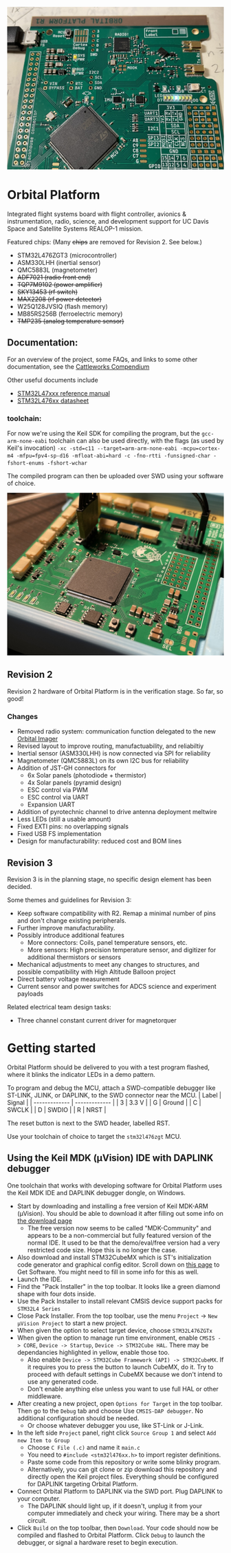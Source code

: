 ![](pictures/r1-1.jpg)

# Orbital Platform

Integrated flight systems board with flight controller, avionics & instrumentation, radio, science, and development support for UC Davis Space and Satellite Systems REALOP-1 mission.

Featured chips: (Many ~~chips~~ are removed for Revision 2. See below.)
 - STM32L476ZGT3 (microcontroller)
 - ASM330LHH (inertial sensor)
 - QMC5883L (magnetometer)
 - ~~ADF7021 (radio front end)~~ 
 - ~~TQP7M9102 (power amplifier)~~ 
 - ~~SKY13453 (rf switch)~~
 - ~~MAX2208 (rf power detector)~~ 
 - W25Q128JVSIQ (flash memory) 
 - MB85RS256B (ferroelectric memory)
 - ~~TMP235 (analog temperature sensor)~~ 

## Documentation:

For an overview of the project, some FAQs, and links to some other documentation, see the [Cattleworks Compendium](https://docs.google.com/document/d/1Hi_DiSkjC-WS4wI39fk3itqsipQI5O-aAOiK9zkmOj8/edit#)

Other useful documents include
- [STM32L47xxx reference manual](https://www.st.com/resource/en/reference_manual/rm0351-stm32l47xxx-stm32l48xxx-stm32l49xxx-and-stm32l4axxx-advanced-armbased-32bit-mcus-stmicroelectronics.pdf)
- [STM32L476xx datasheet](https://www.st.com/resource/en/datasheet/stm32l476zg.pdf)

### toolchain:

For now we're using the Keil SDK for compiling the program, but the `gcc-arm-none-eabi` toolchain can also be used directly, with the flags (as used by Keil's invocation) `-xc -std=c11 --target=arm-arm-none-eabi -mcpu=cortex-m4 -mfpu=fpv4-sp-d16 -mfloat-abi=hard -c
-fno-rtti -funsigned-char -fshort-enums -fshort-wchar`

The compiled program can then be uploaded over SWD using your software of choice.

![](pictures/r2-1.jpg)

## Revision 2

Revision 2 hardware of Orbital Platform is in the verification stage. So far, so good!

### Changes 
- Removed radio system: communication function delegated to the new [Orbital Imager](https://github.com/REALOP-ELEC/Orbital_Imager_LRes) 
- Revised layout to improve routing, manufactuability, and reliabiltiy
- Inertial sensor (ASM330LHH) is now connected via SPI for reliability
- Magnetometer (QMC5883L) on its own I2C bus for reliability
- Addition of JST-GH connectors for
  - 6x Solar panels (photodiode + thermistor)
  - 4x Solar panels (pyramid design) 
  - ESC control via PWM
  - ESC control via UART
  - Expansion UART
- Addition of pyrotechnic channel to drive antenna deployment meltwire
- Less LEDs (still a usable amount)
- Fixed EXTI pins: no overlapping signals
- Fixed USB FS implementation 
- Design for manufacturability: reduced cost and BOM lines

## Revision 3

Revision 3 is in the planning stage, no specific design element has been decided. 

Some themes and guidelines for Revision 3: 
- Keep software compatibility with R2. Remap a minimal number of pins and don't change existing peripherals. 
- Further improve manufacturability. 
- Possibly introduce additional features 
  - More connectors: Coils, panel temperature sensors, etc. 
  - More sensors: High precision temperature sensor, and digitizer for additional thermistors or sensors 
- Mechanical adjustments to meet any changes to structures, and possible compatibility with High Altitude Balloon project 
- Direct battery voltage measurement 
- Current sensor and power switches for ADCS science and experiment payloads

Related electrical team design tasks: 
- Three channel constant current driver for magnetorquer 

# Getting started

Orbital Platform should be delivered to you with a test program flashed, where it blinks the indicator LEDs in a demo pattern. 

To program and debug the MCU, attach a SWD-compatible debugger like ST-LINK, JLINK, or DAPLINK, to the SWD connector near the MCU. 
| Label | Signal |
| ------------- | ------------- |
| 3 | 3.3 V  |
| G | Ground |
| C | SWCLK  |
| D | SWDIO  |
| R | NRST   |

The reset button is next to the SWD header, labelled RST. 

Use your toolchain of choice to target the `stm32l476zgt` MCU. 

## Using the Keil MDK (μVision) IDE with DAPLINK debugger

One toolchain that works with developing software for Orbital Platform uses the Keil MDK IDE and DAPLINK debugger dongle, on Windows. 
- Start by downloading and installing a free version of Keil MDK-ARM (μVision). You should be able to download it after filling out some info on [the download page](https://www.keil.com/demo/eval/arm.htm)
  - The free version now seems to be called "MDK-Community" and appears to be a non-commercial but fully featured version of the normal IDE. It used to be that the demo/eval/free version had a very restricted code size. Hope this is no longer the case.
- Also download and install STM32CubeMX which is ST's initialization code generator and graphical config editor. Scroll down on [this page](https://www.st.com/en/development-tools/stm32cubemx.html) to Get Software. You might need to fill in some info for this as well. 
- Launch the IDE.
- Find the "Pack Installer" in the top toolbar. It looks like a green diamond shape with four dots inside.
- Use the Pack Installer to install relevant CMSIS device support packs for `STM32L4 Series`
- Close Pack Installer. From the top toolbar, use the menu `Project` -> `New μVision Project` to start a new project.
- When given the option to select target device, choose `STM32L476ZGTx`
- When given the option to manage run time environment, enable `CMSIS -> CORE`, `Device -> Startup`, `Device -> STM32Cube HAL`. There may be dependancies highlighted in yellow, enable those too.
  - Also enable `Device -> STM32Cube Framework (API) -> STM32CubeMX`. If it requires you to press the button to launch CubeMX, do it. Try to proceed with default settings in CubeMX because we don't intend to use any generated code.
  - Don't enable anything else unless you want to use full HAL or other middleware.
- After creating a new project, open `Options for Target` in the top toolbar. Then go to the `Debug` tab and choose Use `CMSIS-DAP debugger`. No additional configuration should be needed.
  - Or choose whatever debugger you use, like ST-Link or J-Link.
- In the left side `Project` panel, right click `Source Group 1` and select `Add new Item to Group`
  - Choose `C File (.c)` and name it `main.c`
  - You need to `#include <stm32l476xx.h>` to import register definitions.
  - Paste some code from this repository or write some blinky program.
  - Alternatively, you can git clone or zip download this repository and directly open the Keil project files. Everything should be configured for DAPLINK targeting Orbital Platform.
- Connect Orbital Platform to DAPLINK via the SWD port. Plug DAPLINK to your computer.
  - The DAPLINK should light up, if it doesn't, unplug it from your computer immediately and check your wiring. There may be a short circuit.
- Click `Build` on the top toolbar, then `Download`. Your code should now be compiled and flashed to Orbital Platform. Click `Debug` to launch the debugger, or signal a hardware reset to begin execution.



